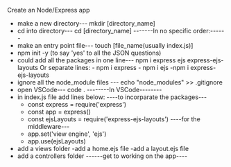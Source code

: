 Create an Node/Express app
- make a new directory--- mkdir [directory_name]
- cd into directory--- cd [directory_name]
-------In no specific order:------
- make an entry point file--- touch [file_name(usually index.js)]
- npm init -y (to say 'yes' to all the JSON questions)
- could add all the packages in one line--- npm i express ejs express-ejs-layouts
        Or separate lines:
        - npm i express
        - npm i ejs
        -npm i express-ejs-layouts
- ignore all the node_module files --- echo "node_modules" >> .gitignore
- open VSCode--- code .
--------In VSCode--------
- in index.js file add lines below:
    ----to incorparate the packages---
    - const express = require('express')
    - const app = express()
    - const ejsLayouts = require('express-ejs-layouts')
    ----for the middleware---
    - app.set('view engine', 'ejs')
    - app.use(ejsLayouts)
- add a views folder 
    -add a home.ejs file
    -add a layout.ejs file
- add a controllers folder
------get to working on the app----